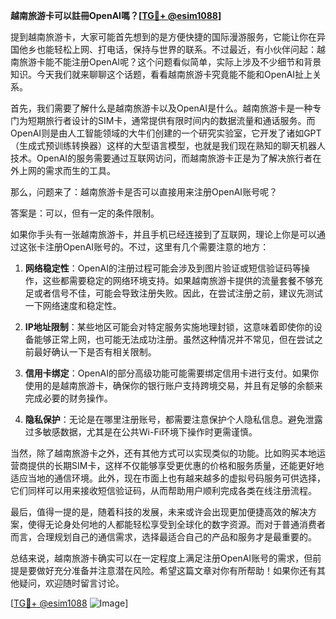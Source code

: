 **越南旅游卡可以註冊OpenAI嗎？[[TG💪+ @esim1088](https://t.me/s/esim1088)]**

提到越南旅游卡，大家可能首先想到的是方便快捷的国际漫游服务，它能让你在异国他乡也能轻松上网、打电话，保持与世界的联系。不过最近，有小伙伴问起：越南旅游卡能不能注册OpenAI呢？这个问题看似简单，实际上涉及不少细节和背景知识。今天我们就来聊聊这个话题，看看越南旅游卡究竟能不能和OpenAI扯上关系。

首先，我们需要了解什么是越南旅游卡以及OpenAI是什么。越南旅游卡是一种专门为短期旅行者设计的SIM卡，通常提供有限时间内的数据流量和通话服务。而OpenAI则是由人工智能领域的大牛们创建的一个研究实验室，它开发了诸如GPT（生成式预训练转换器）这样的大型语言模型，也就是我们现在熟知的聊天机器人技术。OpenAI的服务需要通过互联网访问，而越南旅游卡正是为了解决旅行者在外上网的需求而生的工具。

那么，问题来了：越南旅游卡是否可以直接用来注册OpenAI账号呢？

答案是：可以，但有一定的条件限制。

如果你手头有一张越南旅游卡，并且手机已经连接到了互联网，理论上你是可以通过这张卡注册OpenAI账号的。不过，这里有几个需要注意的地方：

1. **网络稳定性**：OpenAI的注册过程可能会涉及到图片验证或短信验证码等操作，这些都需要稳定的网络环境支持。如果越南旅游卡提供的流量套餐不够充足或者信号不佳，可能会导致注册失败。因此，在尝试注册之前，建议先测试一下网络速度和稳定性。

2. **IP地址限制**：某些地区可能会对特定服务实施地理封锁，这意味着即使你的设备能够正常上网，也可能无法成功注册。虽然这种情况并不常见，但在尝试之前最好确认一下是否有相关限制。

3. **信用卡绑定**：OpenAI的部分高级功能可能需要绑定信用卡进行支付。如果你使用的是越南旅游卡，确保你的银行账户支持跨境交易，并且有足够的余额来完成必要的财务操作。

4. **隐私保护**：无论是在哪里注册账号，都需要注意保护个人隐私信息。避免泄露过多敏感数据，尤其是在公共Wi-Fi环境下操作时更需谨慎。

当然，除了越南旅游卡之外，还有其他方式可以实现类似的功能。比如购买本地运营商提供的长期SIM卡，这样不仅能够享受更优惠的价格和服务质量，还能更好地适应当地的通信环境。此外，现在市面上也有越来越多的虚拟号码服务可供选择，它们同样可以用来接收短信验证码，从而帮助用户顺利完成各类在线注册流程。

最后，值得一提的是，随着科技的发展，未来或许会出现更加便捷高效的解决方案，使得无论身处何地的人都能轻松享受到全球化的数字资源。而对于普通消费者而言，合理规划自己的通信需求，选择最适合自己的产品和服务才是最重要的。

总结来说，越南旅游卡确实可以在一定程度上满足注册OpenAI账号的需求，但前提是要做好充分准备并注意潜在风险。希望这篇文章对你有所帮助！如果你还有其他疑问，欢迎随时留言讨论。

[[TG💪+ @esim1088](https://t.me/s/esim1088) ![Image](https://i.postimg.cc/4NQfJmqS/Snipaste-2025-05-13-00-14-12.png)]